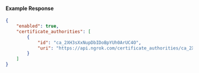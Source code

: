<!-- Code generated for API Clients. DO NOT EDIT. -->

#### Example Response

```json
{
	"enabled": true,
	"certificate_authorities": [
		{
			"id": "ca_2XH3sXxNupDbIDoBpYUh0ArUC4O",
			"uri": "https://api.ngrok.com/certificate_authorities/ca_2XH3sXxNupDbIDoBpYUh0ArUC4O"
		}
	]
}
```
